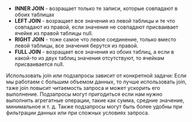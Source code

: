- **INNER JOIN** - возращает только те записи, которые совпадают в обоих таблицах
- **LEFT JOIN** - возращает все значения из левой таблицы и те что совпадают  из правой, если значения не совпадают присваивает ячейке из правой таблицы null. 
- **RIGHT JOIN** - тоже самое что левое соединение, только вместо левой таблицы, все значения берутся из правой. 
- **FULL JOIN** - возращает все значения из обоих таблиц, а если в какой-то из двух таблиц значения отсутствуют, то ячейкам присваивается null.

Использовать join или подзапросы зависит от конкретной задачи:
Если мы работаем с большим объемом данных, то лучше использовать join, таже join повысит читаемость запроса и может ускорить его выполнение. 
Подзапросы могут пригодиться если нам нужно выполнить агрегатные операции, такие как сумма, средние значение, минимальное и т. д. Также подзапросы могут быть более удобны при фильтрации данных или при сложных условиях запроса. 